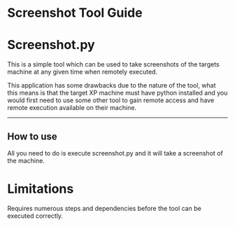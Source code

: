 # Screenshot Tool Guide

# Screenshot.py

This is a simple tool which can be used to take screenshots of the targets machine at any given time when remotely executed.

This application has some drawbacks due to the nature of the tool, what this means is that the target XP machine must have python installed and you would first need to use some other tool to gain remote access and have remote execution available on their machine.

-----

## How to use

All you need to do is execute screenshot.py and it will take a screenshot of the machine.








# Limitations
Requires numerous steps and dependencies before the tool can be executed correctly.
